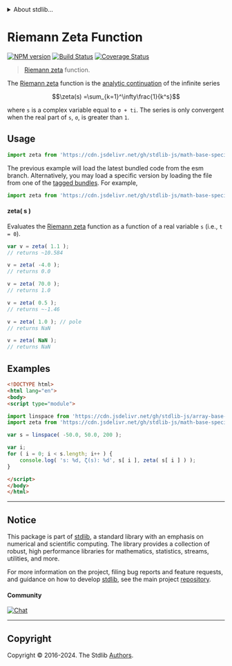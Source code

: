 <!--

@license Apache-2.0

Copyright (c) 2018 The Stdlib Authors.

Licensed under the Apache License, Version 2.0 (the "License");
you may not use this file except in compliance with the License.
You may obtain a copy of the License at

   http://www.apache.org/licenses/LICENSE-2.0

Unless required by applicable law or agreed to in writing, software
distributed under the License is distributed on an "AS IS" BASIS,
WITHOUT WARRANTIES OR CONDITIONS OF ANY KIND, either express or implied.
See the License for the specific language governing permissions and
limitations under the License.

-->


<details>
  <summary>
    About stdlib...
  </summary>
  <p>We believe in a future in which the web is a preferred environment for numerical computation. To help realize this future, we've built stdlib. stdlib is a standard library, with an emphasis on numerical and scientific computation, written in JavaScript (and C) for execution in browsers and in Node.js.</p>
  <p>The library is fully decomposable, being architected in such a way that you can swap out and mix and match APIs and functionality to cater to your exact preferences and use cases.</p>
  <p>When you use stdlib, you can be absolutely certain that you are using the most thorough, rigorous, well-written, studied, documented, tested, measured, and high-quality code out there.</p>
  <p>To join us in bringing numerical computing to the web, get started by checking us out on <a href="https://github.com/stdlib-js/stdlib">GitHub</a>, and please consider <a href="https://opencollective.com/stdlib">financially supporting stdlib</a>. We greatly appreciate your continued support!</p>
</details>

# Riemann Zeta Function

[![NPM version][npm-image]][npm-url] [![Build Status][test-image]][test-url] [![Coverage Status][coverage-image]][coverage-url] <!-- [![dependencies][dependencies-image]][dependencies-url] -->

> [Riemann zeta][zeta-function] function.

<section class="intro">

The [Riemann zeta][zeta-function] function is the [analytic continuation][analytic-continuation] of the infinite series

<!-- <equation class="equation" label="eq:riemann_zeta_function" align="center" raw="\zeta(s) =\sum_{k=1}^\infty\frac{1}{k^s}" alt="Riemann zeta function"> -->

```math
\zeta(s) =\sum_{k=1}^\infty\frac{1}{k^s}
```

<!-- <div class="equation" align="center" data-raw-text="\zeta(s) =\sum_{k=1}^\infty\frac{1}{k^s}" data-equation="eq:riemann_zeta_function">
    <img src="https://cdn.jsdelivr.net/gh/stdlib-js/stdlib@bb29798906e119fcb2af99e94b60407a270c9b32/lib/node_modules/@stdlib/math/base/special/riemann-zeta/docs/img/equation_riemann_zeta_function.svg" alt="Riemann zeta function">
    <br>
</div> -->

<!-- </equation> -->

where `s` is a complex variable equal to `σ + ti`. The series is only convergent when the real part of `s`, `σ`, is greater than `1`.

</section>

<!-- /.intro -->



<section class="usage">

## Usage

```javascript
import zeta from 'https://cdn.jsdelivr.net/gh/stdlib-js/math-base-special-riemann-zeta@esm/index.mjs';
```
The previous example will load the latest bundled code from the esm branch. Alternatively, you may load a specific version by loading the file from one of the [tagged bundles](https://github.com/stdlib-js/math-base-special-riemann-zeta/tags). For example,

```javascript
import zeta from 'https://cdn.jsdelivr.net/gh/stdlib-js/math-base-special-riemann-zeta@v0.2.1-esm/index.mjs';
```

#### zeta( s )

Evaluates the [Riemann zeta][zeta-function] function as a function of a real variable `s` (i.e., `t = 0`).

```javascript
var v = zeta( 1.1 );
// returns ~10.584

v = zeta( -4.0 );
// returns 0.0

v = zeta( 70.0 );
// returns 1.0

v = zeta( 0.5 );
// returns ~-1.46

v = zeta( 1.0 ); // pole
// returns NaN

v = zeta( NaN );
// returns NaN
```

</section>

<!-- /.usage -->

<section class="examples">

## Examples

<!-- eslint no-undef: "error" -->

```html
<!DOCTYPE html>
<html lang="en">
<body>
<script type="module">

import linspace from 'https://cdn.jsdelivr.net/gh/stdlib-js/array-base-linspace@esm/index.mjs';
import zeta from 'https://cdn.jsdelivr.net/gh/stdlib-js/math-base-special-riemann-zeta@esm/index.mjs';

var s = linspace( -50.0, 50.0, 200 );

var i;
for ( i = 0; i < s.length; i++ ) {
    console.log( 's: %d, ζ(s): %d', s[ i ], zeta( s[ i ] ) );
}

</script>
</body>
</html>
```

</section>

<!-- /.examples -->

<!-- Section for related `stdlib` packages. Do not manually edit this section, as it is automatically populated. -->

<section class="related">

</section>

<!-- /.related -->

<!-- Section for all links. Make sure to keep an empty line after the `section` element and another before the `/section` close. -->


<section class="main-repo" >

* * *

## Notice

This package is part of [stdlib][stdlib], a standard library with an emphasis on numerical and scientific computing. The library provides a collection of robust, high performance libraries for mathematics, statistics, streams, utilities, and more.

For more information on the project, filing bug reports and feature requests, and guidance on how to develop [stdlib][stdlib], see the main project [repository][stdlib].

#### Community

[![Chat][chat-image]][chat-url]

---

## Copyright

Copyright &copy; 2016-2024. The Stdlib [Authors][stdlib-authors].

</section>

<!-- /.stdlib -->

<!-- Section for all links. Make sure to keep an empty line after the `section` element and another before the `/section` close. -->

<section class="links">

[npm-image]: http://img.shields.io/npm/v/@stdlib/math-base-special-riemann-zeta.svg
[npm-url]: https://npmjs.org/package/@stdlib/math-base-special-riemann-zeta

[test-image]: https://github.com/stdlib-js/math-base-special-riemann-zeta/actions/workflows/test.yml/badge.svg?branch=v0.2.1
[test-url]: https://github.com/stdlib-js/math-base-special-riemann-zeta/actions/workflows/test.yml?query=branch:v0.2.1

[coverage-image]: https://img.shields.io/codecov/c/github/stdlib-js/math-base-special-riemann-zeta/main.svg
[coverage-url]: https://codecov.io/github/stdlib-js/math-base-special-riemann-zeta?branch=main

<!--

[dependencies-image]: https://img.shields.io/david/stdlib-js/math-base-special-riemann-zeta.svg
[dependencies-url]: https://david-dm.org/stdlib-js/math-base-special-riemann-zeta/main

-->

[chat-image]: https://img.shields.io/gitter/room/stdlib-js/stdlib.svg
[chat-url]: https://app.gitter.im/#/room/#stdlib-js_stdlib:gitter.im

[stdlib]: https://github.com/stdlib-js/stdlib

[stdlib-authors]: https://github.com/stdlib-js/stdlib/graphs/contributors

[umd]: https://github.com/umdjs/umd
[es-module]: https://developer.mozilla.org/en-US/docs/Web/JavaScript/Guide/Modules

[deno-url]: https://github.com/stdlib-js/math-base-special-riemann-zeta/tree/deno
[deno-readme]: https://github.com/stdlib-js/math-base-special-riemann-zeta/blob/deno/README.md
[umd-url]: https://github.com/stdlib-js/math-base-special-riemann-zeta/tree/umd
[umd-readme]: https://github.com/stdlib-js/math-base-special-riemann-zeta/blob/umd/README.md
[esm-url]: https://github.com/stdlib-js/math-base-special-riemann-zeta/tree/esm
[esm-readme]: https://github.com/stdlib-js/math-base-special-riemann-zeta/blob/esm/README.md
[branches-url]: https://github.com/stdlib-js/math-base-special-riemann-zeta/blob/main/branches.md

[zeta-function]: https://en.wikipedia.org/wiki/Riemann_zeta_function

[analytic-continuation]: https://en.wikipedia.org/wiki/Analytic_continuation

</section>

<!-- /.links -->
